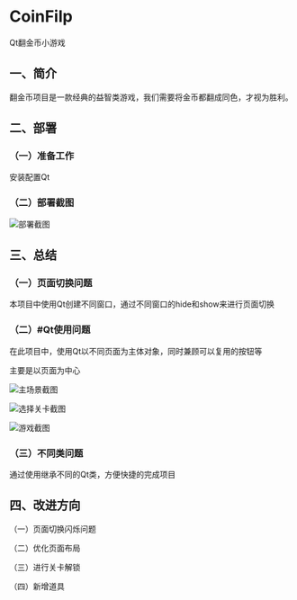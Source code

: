 # CoinFilp

Qt翻金币小游戏

## 一、简介

翻金币项目是一款经典的益智类游戏，我们需要将金币都翻成同色，才视为胜利。

## 二、部署

### （一）准备工作

安装配置Qt

### （二）部署截图

![部署截图](https://github.com/imrewang/CoinFlip/blob/main/screenshot/%E9%83%A8%E7%BD%B2%E6%88%AA%E5%9B%BE.png?raw=true)

## 三、总结

### （一）页面切换问题

本项目中使用Qt创建不同窗口，通过不同窗口的hide和show来进行页面切换

### （二）#Qt使用问题

在此项目中，使用Qt以不同页面为主体对象，同时兼顾可以复用的按钮等

主要是以页面为中心

![主场景截图](https://github.com/imrewang/CoinFlip/blob/main/screenshot/%E4%B8%BB%E5%9C%BA%E6%99%AF%E6%88%AA%E5%9B%BE.png?raw=true)

![选择关卡截图](https://github.com/imrewang/CoinFlip/blob/main/screenshot/%E9%80%89%E6%8B%A9%E5%85%B3%E5%8D%A1%E6%88%AA%E5%9B%BE.png?raw=true)

![游戏截图](https://github.com/imrewang/CoinFlip/blob/main/screenshot/%E6%B8%B8%E6%88%8F%E6%88%AA%E5%9B%BE.png?raw=true)

### （三）不同类问题

通过使用继承不同的Qt类，方便快捷的完成项目

## 四、改进方向

（一）页面切换闪烁问题

（二）优化页面布局

（三）进行关卡解锁

（四）新增道具


